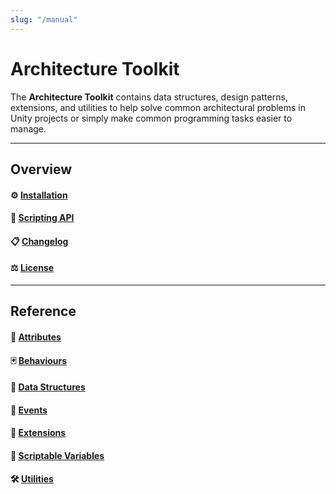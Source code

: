 ```yaml
---
slug: "/manual"
---
```


# Architecture Toolkit

The **Architecture Toolkit** contains data structures, design patterns, extensions, and utilities to help solve common architectural problems in Unity projects or simply make common programming tasks easier to manage.

<hr/>

## Overview

#### ⚙️ [Installation](/installation)

#### 🧰 [Scripting API](/api/Zigurous.Architecture)

#### 📋 [Changelog](/changelog)

#### ⚖️ [License](/license)

<hr/>

## Reference

#### 🧬 [Attributes](/manual/attributes)

#### 🃏 [Behaviours](/manual/behaviours)

#### 💾 [Data Structures](/manual/data-structures)

#### 📅 [Events](/manual/events)

#### 🔌 [Extensions](/manual/extensions)

#### 📜 [Scriptable Variables](/manual/scriptable-variables)

#### 🛠️ [Utilities](/manual/utilities)
